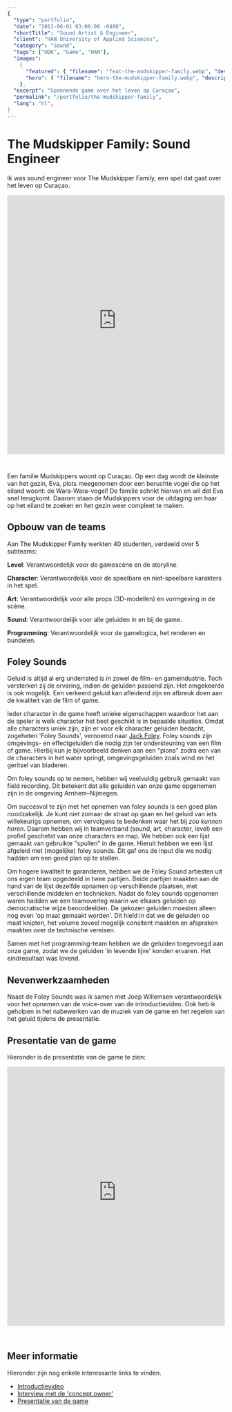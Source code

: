 ```yaml
---
{
  "type": "portfolio",
  "date": "2013-06-01 03:00:00 -0400",
  "shortTitle": "Sound Artist & Engineer",
  "client": "HAN University of Applied Sciences",
  "category": "Sound",
  "tags": ["UDK", "Game", "HAN"],
  "images":
    {
      "featured": { "filename": "feat-the-mudskipper-family.webp", "description": "The Mudskipper Family" },
      "hero": { "filename": "hero-the-mudskipper-family.webp", "description": "Poster van The Mudskipper Family" },
    },
  "excerpt": "Spannende game over het leven op Curaçao",
  "permalink": "/portfolio/the-mudskipper-family",
  "lang": "nl",
}
---
```


# The Mudskipper Family: Sound Engineer

<style>.big-hero.hasimage { background-position: left top, top center !important; }</style>

Ik was sound engineer voor The Mudskipper Family, een spel dat gaat over het leven op Curaçao.

<iframe height="600" src="https://www.youtube-nocookie.com/embed/8KqmrHaaHi8" frameborder="0" allow="accelerometer; autoplay; encrypted-media; gyroscope; picture-in-picture" style="width: 100%; margin-bottom: 2em;" allowfullscreen></iframe>

Een familie Mudskippers woont op Curaçao. Op een dag wordt de kleinste van het gezin, Eva, plots meegenomen door een beruchte vogel die op het eiland woont: de Wara-Wara-vogel! De familie schrikt hiervan en wil dat Eva snel terugkomt. Daarom staan de Mudskippers voor de uitdaging om haar op het eiland te zoeken en het gezin weer compleet te maken.

## Opbouw van de teams

Aan The Mudskipper Family werkten 40 studenten, verdeeld over 5 subteams:

**Level**: Verantwoordelijk voor de gamescène en de storyline.

**Character**: Verantwoordelijk voor de speelbare en niet-speelbare karakters in het spel.

**Art**: Verantwoordelijk voor alle props (3D-modellen) en vormgeving in de scène.

**Sound**: Verantwoordelijk voor alle geluiden in en bij de game.

**Programming**: Verantwoordelijk voor de gamelogica, het renderen en bundelen.

## Foley Sounds

Geluid is altijd al erg underrated is in zowel de film- en gameindustrie. Toch versterken zij de ervaring, indien de geluiden passend zijn. Het omgekeerde is ook mogelijk. Een verkeerd geluid kan afleidend zijn en afbreuk doen aan de kwaliteit van de film of game.

Ieder character in de game heeft unieke eigenschappen waardoor het aan de speler is welk character het best geschikt is in bepaalde situaties. Omdat alle characters uniek zijn, zijn er voor elk character geluiden bedacht, zogeheten 'Foley Sounds', vernoemd naar [Jack Foley](https://www.thevintagenews.com/2017/07/12/jack-foley-the-artist-who-brought-natural-sound-into-motion-pictures/). Foley sounds zijn omgevings- en effectgeluiden die nodig zijn ter ondersteuning van een film of game. Hierbij kun je bijvoorbeeld denken aan een "plons" zodra een van de characters in het water springt, omgevingsgeluiden zoals wind en het geritsel van bladeren.

Om foley sounds op te nemen, hebben wij veelvuldig gebruik gemaakt van field recording. Dit betekent dat alle geluiden van onze game opgenomen zijn in de omgeving Arnhem&ndash;Nijmegen.

Om succesvol te zijn met het opnemen van foley sounds is een goed plan noodzakelijk. Je kunt niet zomaar de straat op gaan en het geluid van iets willekeurigs opnemen, om vervolgens te bedenken waar het bij _zou kunnen horen_. Daarom hebben wij in teamverband (sound, art, character, level) een profiel geschetst van onze characters en map. We hebben ook een lijst gemaakt van gebruikte "spullen" in de game. Hieruit hebben we een lijst afgeleid met (mogelijke) foley sounds. Dit gaf ons de input die we nodig hadden om een goed plan op te stellen.

Om hogere kwaliteit te garanderen, hebben we de Foley Sound artiesten uit ons eigen team opgedeeld in twee partijen. Beide partijen maakten aan de hand van de lijst dezelfde opnamen op verschillende plaatsen, met verschillende middelen en technieken. Nadat de foley sounds opgenomen waren hadden we een teamoverleg waarin we elkaars geluiden op democratische wijze beoordeelden. De gekozen geluiden moesten alleen nog even 'op maat gemaakt worden'. Dit hield in dat we de geluiden op maat knipten, het volume zoveel mogelijk consitent maakten en afspraken maakten over de technische vereisen.

Samen met het programming-team hebben we de geluiden toegevoegd aan onze game, zodat we de geluiden 'in levende lijve' konden ervaren. Het eindresultaat was lovend.

## Nevenwerkzaamheden

Naast de Foley Sounds was ik samen met Joep Willemsen verantwoordelijk voor het opnemen van de voice-over van de introductievideo. Ook heb ik geholpen in het nabewerken van de muziek van de game en het regelen van het geluid tijdens de presentatie.

## Presentatie van de game

Hieronder is de presentatie van de game te zien:

<iframe height="600" src="https://www.youtube-nocookie.com/embed/iOck5YNdgmg" frameborder="0" allow="accelerometer; autoplay; encrypted-media; gyroscope; picture-in-picture" style="width: 100%; margin-bottom: 2em;" allowfullscreen></iframe>

## Meer informatie

Hieronder zijn nog enkele interessante links te vinden.

- [Introductievideo](https://www.youtube.com/watch?v=8KqmrHaaHi8)
- [Interview met de 'concept owner'](https://www.youtube.com/watch?v=lLxT1lPj-oI)
- [Presentatie van de game](https://www.youtube.com/watch?v=iOck5YNdgmg)
